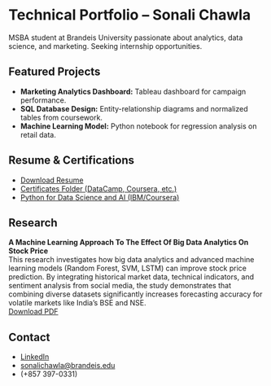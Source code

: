 # Technical Portfolio – Sonali Chawla
MSBA student at Brandeis University passionate about analytics, data science, and marketing. Seeking internship opportunities.

## Featured Projects
- **Marketing Analytics Dashboard:** Tableau dashboard for campaign performance.
- **SQL Database Design:** Entity-relationship diagrams and normalized tables from coursework.
- **Machine Learning Model:** Python notebook for regression analysis on retail data.

## Resume & Certifications
- [Download Resume](https://docs.google.com/document/d/1mwYNFRbvf_XTtRlNnA-bs_4gNOiW9vMV9AkdSeuUFWI/edit?usp=sharing)
- [Certificates Folder (DataCamp, Coursera, etc.)](https://drive.google.com/drive/folders/1oJdHp1nX10VtLF8chVVx2TmZTU6jQFuf)
- [Python for Data Science and AI (IBM/Coursera)](https://www.credly.com/badges/d8de17be-0226-403d-a51f-54ac88c2b1ff/linked_in_profile)

## Research 
**A Machine Learning Approach To The Effect Of Big Data Analytics On Stock Price**  
This research investigates how big data analytics and advanced machine learning models (Random Forest, SVM, LSTM) can improve stock price prediction. By integrating historical market data, technical indicators, and sentiment analysis from social media, the study demonstrates that combining diverse datasets significantly increases forecasting accuracy for volatile markets like India’s BSE and NSE.  
[Download PDF](https://ijaer.com/admin/upload/04%20Sonali%20Chawla%2001447.pdf)

## Contact
- [LinkedIn](https://www.linkedin.com/in/sonalichawla667)
- [sonalichawla@brandeis.edu](mailto:sonalichawla@brandeis.edu)
- (+857 397-0331)
